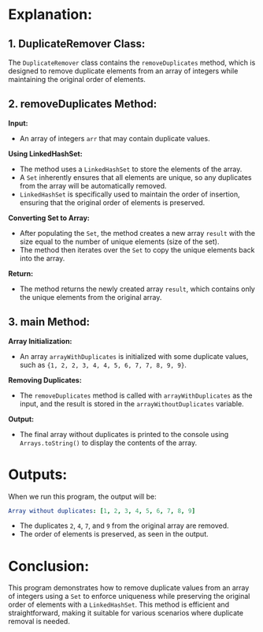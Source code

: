 # Explanation:
## 1. DuplicateRemover Class:
   The `DuplicateRemover` class contains the `removeDuplicates` method, which is designed to remove duplicate elements from an array of integers while maintaining the original order of elements.

## 2. removeDuplicates Method:
**Input:**

- An array of integers `arr` that may contain duplicate values.

**Using LinkedHashSet:**

- The method uses a `LinkedHashSet` to store the elements of the array.
- A `Set` inherently ensures that all elements are unique, so any duplicates from the array will be automatically removed.
- `LinkedHashSet` is specifically used to maintain the order of insertion, ensuring that the original order of elements is preserved.

**Converting Set to Array:**

- After populating the `Set`, the method creates a new array `result` with the size equal to the number of unique elements (size of the set).
- The method then iterates over the `Set` to copy the unique elements back into the array.

**Return:**

- The method returns the newly created array `result`, which contains only the unique elements from the original array.
## 3. main Method:
**Array Initialization:**

- An array `arrayWithDuplicates` is initialized with some duplicate values, such as `{1, 2, 2, 3, 4, 4, 5, 6, 7, 7, 8, 9, 9}`.

**Removing Duplicates:**

- The `removeDuplicates` method is called with `arrayWithDuplicates` as the input, and the result is stored in the `arrayWithoutDuplicates` variable.

**Output:**

- The final array without duplicates is printed to the console using `Arrays.toString()` to display the contents of the array.

# Outputs:

When we run this program, the output will be:

```yaml
Array without duplicates: [1, 2, 3, 4, 5, 6, 7, 8, 9]
```
- The duplicates `2`, `4`, `7`, and `9` from the original array are removed.
- The order of elements is preserved, as seen in the output.

# Conclusion:
This program demonstrates how to remove duplicate values from an array of integers using a `Set` to enforce uniqueness while preserving the original order of elements with a `LinkedHashSet`. This method is efficient and straightforward, making it suitable for various scenarios where duplicate removal is needed.